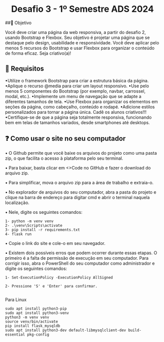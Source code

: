 <h1 align="center">Desafio 3 - 1º Semestre ADS 2024 </h1>

##🎯 Objetivo

Você deve criar uma página da web responsiva, a partir do desafio 2, usando Bootstrap e Flexbox.
Seu objetivo é projetar uma página que se destaque pelo design, usabilidade e responsividade.
Você deve aplicar pelo menos 5 recursos do Bootstrap e usar Flexbox para organizar o conteúdo
de forma eficaz. Seja criativo(a)!


## 📍 Requisitos


•Utilize o framework Bootstrap para criar a estrutura básica da página.
•Aplique o recurso @media para criar um layout responsivo.
•Use pelo menos 5 componentes do Bootstrap (por exemplo, navbar, carrossel, modal, etc.).
•Implemente um menu de navegação que se adapte a diferentes tamanhos de tela.
•Use Flexbox para organizar os elementos em seções da página, como cabeçalho, conteúdo e rodapé.
•Adicione estilos personalizados para tornar a página única. Cadê os alunos criativos!!!
•Certifique-se de que a página seja totalmente responsiva, funcionando bem em telas de tamanhos variados, desde smartphones até desktops.



## ❓ Como usar o site no seu computador

• O Github permite que você baixe os arquivos do projeto como uma pasta zip, o que facilita o acesso à plataforma pelo seu terminal.

• Para baixar, basta clicar em <>Code no GitHub e fazer o download do arquivo zip.

• Para simplificar, mova o arquivo zip para a área de trabalho e extraia-o.

• No explorador de arquivos do seu computador, abra a pasta do projeto e clique na barra de endereço para digitar cmd e abrir o terminal naquela localização.

• Nele, digite os seguintes comandos:

```
1- python -m venv venv 
2- .\venv\Scripts\activate 
3- pip install -r requirements.txt 
4- flask run

```

• Copie o link do site e cole-o em seu navegador.

• Existem dois possíveis erros que podem ocorrer durante essas etapas. O primeiro é a falta de permissão de execução em seu computador. Para corrigir isso, abra o PowerShell do seu computador como administrador e digite os seguintes comandos:

```
1- Set-ExecutionPolicy -ExecutionPolicy AllSigned

2- Pressione 'S' e 'Enter' para confirmar.


```

Para Linux

```
sudo apt install python3-pip
sudo apt install python3-venv
python3 -m venv venv
source venv/bin/activate
pip install flask_mysqldb
sudo apt install python3-dev default-libmysqlclient-dev build-essential pkg-config

```